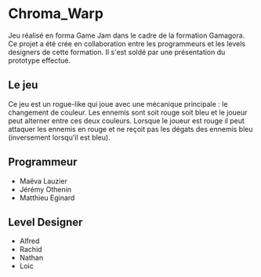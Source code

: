 # Chroma_Warp

Jeu réalisé en forma Game Jam dans le cadre de la formation Gamagora. Ce projet a été crée en collaboration entre les programmeurs et les levels designers de cette formation. Il s'est soldé par une présentation du prototype effectué.

## Le jeu 

Ce jeu est un rogue-like qui joue avec une mécanique principale : le changement de couleur. Les ennemis sont soit rouge soit bleu et le joueur peut alterner entre ces deux couleurs. Lorsque le joueur est rouge il peut attaquer les ennemis en rouge et ne reçoit pas les dégats des ennemis bleu (inversement lorsqu'il est bleu). 

## Programmeur
- Maëva Lauzier
- Jérémy Othenin
- Matthieu Eginard 

## Level Designer
- Alfred 
- Rachid
- Nathan
- Loic
